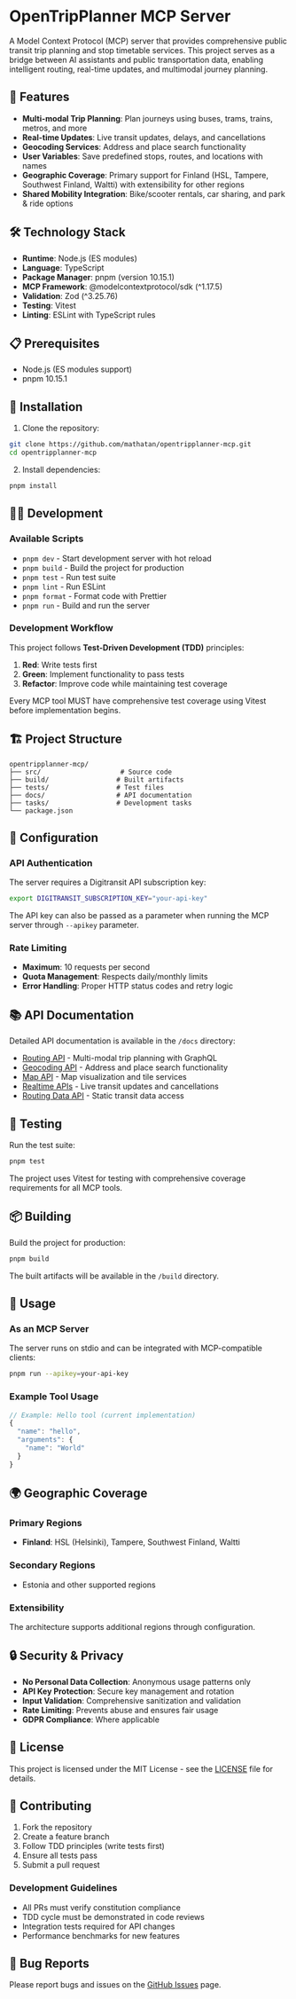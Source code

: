 # OpenTripPlanner MCP Server

A Model Context Protocol (MCP) server that provides comprehensive public transit trip planning and stop timetable services. This project serves as a bridge between AI assistants and public transportation data, enabling intelligent routing, real-time updates, and multimodal journey planning.

## 🚀 Features

- **Multi-modal Trip Planning**: Plan journeys using buses, trams, trains, metros, and more
- **Real-time Updates**: Live transit updates, delays, and cancellations
- **Geocoding Services**: Address and place search functionality
- **User Variables**: Save predefined stops, routes, and locations with names
- **Geographic Coverage**: Primary support for Finland (HSL, Tampere, Southwest Finland, Waltti) with extensibility for other regions
- **Shared Mobility Integration**: Bike/scooter rentals, car sharing, and park & ride options

## 🛠️ Technology Stack

- **Runtime**: Node.js (ES modules)
- **Language**: TypeScript
- **Package Manager**: pnpm (version 10.15.1)
- **MCP Framework**: @modelcontextprotocol/sdk (^1.17.5)
- **Validation**: Zod (^3.25.76)
- **Testing**: Vitest
- **Linting**: ESLint with TypeScript rules

## 📋 Prerequisites

- Node.js (ES modules support)
- pnpm 10.15.1

## 🚀 Installation

1. Clone the repository:

```bash
git clone https://github.com/mathatan/opentripplanner-mcp.git
cd opentripplanner-mcp
```

2. Install dependencies:

```bash
pnpm install
```

## 🏃‍♂️ Development

### Available Scripts

- `pnpm dev` - Start development server with hot reload
- `pnpm build` - Build the project for production
- `pnpm test` - Run test suite
- `pnpm lint` - Run ESLint
- `pnpm format` - Format code with Prettier
- `pnpm run` - Build and run the server

### Development Workflow

This project follows **Test-Driven Development (TDD)** principles:

1. **Red**: Write tests first
2. **Green**: Implement functionality to pass tests
3. **Refactor**: Improve code while maintaining test coverage

Every MCP tool MUST have comprehensive test coverage using Vitest before implementation begins.

## 🏗️ Project Structure

```
opentripplanner-mcp/
├── src/                    # Source code
├── build/                 # Built artifacts
├── tests/                 # Test files
├── docs/                  # API documentation
├── tasks/                 # Development tasks
└── package.json
```

## 🔧 Configuration

### API Authentication

The server requires a Digitransit API subscription key:

```bash
export DIGITRANSIT_SUBSCRIPTION_KEY="your-api-key"
```

The API key can also be passed as a parameter when running the MCP server through `--apikey` parameter.

### Rate Limiting

- **Maximum**: 10 requests per second
- **Quota Management**: Respects daily/monthly limits
- **Error Handling**: Proper HTTP status codes and retry logic

## 📚 API Documentation

Detailed API documentation is available in the `/docs` directory:

- [Routing API](docs/routing-api.md) - Multi-modal trip planning with GraphQL
- [Geocoding API](docs/geocoding-api.md) - Address and place search functionality
- [Map API](docs/map-api.md) - Map visualization and tile services
- [Realtime APIs](docs/realtime-apis.md) - Live transit updates and cancellations
- [Routing Data API](docs/routing-data-api.md) - Static transit data access

## 🧪 Testing

Run the test suite:

```bash
pnpm test
```

The project uses Vitest for testing with comprehensive coverage requirements for all MCP tools.

## 📦 Building

Build the project for production:

```bash
pnpm build
```

The built artifacts will be available in the `/build` directory.

## 🚀 Usage

### As an MCP Server

The server runs on stdio and can be integrated with MCP-compatible clients:

```bash
pnpm run --apikey=your-api-key
```

### Example Tool Usage

```typescript
// Example: Hello tool (current implementation)
{
  "name": "hello",
  "arguments": {
    "name": "World"
  }
}
```

## 🌍 Geographic Coverage

### Primary Regions

- **Finland**: HSL (Helsinki), Tampere, Southwest Finland, Waltti

### Secondary Regions

- Estonia and other supported regions

### Extensibility

The architecture supports additional regions through configuration.

## 🔒 Security & Privacy

- **No Personal Data Collection**: Anonymous usage patterns only
- **API Key Protection**: Secure key management and rotation
- **Input Validation**: Comprehensive sanitization and validation
- **Rate Limiting**: Prevents abuse and ensures fair usage
- **GDPR Compliance**: Where applicable

## 📄 License

This project is licensed under the MIT License - see the [LICENSE](LICENSE) file for details.

## 🤝 Contributing

1. Fork the repository
2. Create a feature branch
3. Follow TDD principles (write tests first)
4. Ensure all tests pass
5. Submit a pull request

### Development Guidelines

- All PRs must verify constitution compliance
- TDD cycle must be demonstrated in code reviews
- Integration tests required for API changes
- Performance benchmarks for new features

## 🐛 Bug Reports

Please report bugs and issues on the [GitHub Issues](https://github.com/mathatan/opentripplanner-mcp/issues) page.
